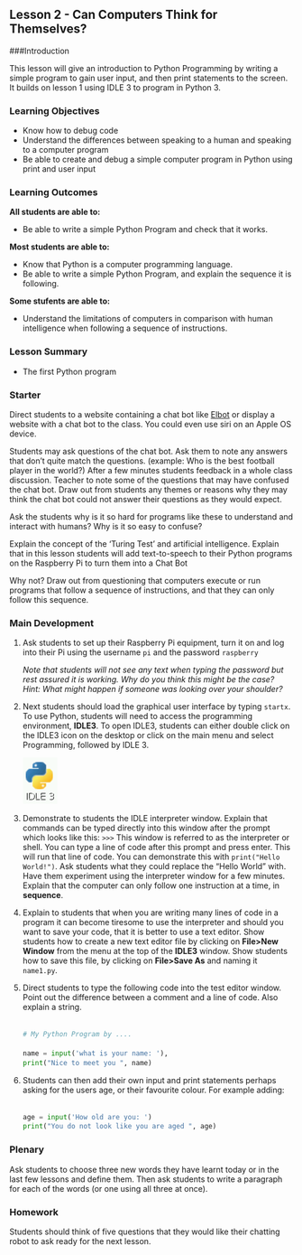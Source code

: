 ## Lesson 2 - Can Computers Think for Themselves? 

###Introduction

This lesson will give an introduction to Python Programming by writing a simple program to gain user input, and then print statements to the screen. It builds on lesson 1 using IDLE 3 to program in Python 3.


### Learning Objectives

- Know how to debug code
- Understand the differences between speaking to a human and speaking to a computer program
- Be able to create and debug a simple computer program in Python using print and user input


### Learning Outcomes

**All students are able to:**

- Be able to write a simple Python Program and check that it works.

**Most students are able to:**

- Know that Python is a computer programming language.  
- Be able to write a simple Python Program, and explain the sequence it is following.

**Some stufents are able to:**

- Understand the limitations of computers in comparison with human intelligence when following a sequence of instructions. 


### Lesson Summary

- The first Python program

### Starter

Direct students to a website containing a chat bot like [Elbot](http://www.elbot.com/) or display a website with a chat bot to the class. You could even use siri on an Apple OS device. 

Students may ask questions of the chat bot. Ask them to note any answers that don’t quite match the questions. (example: Who is the best football player in the world?) After a few minutes students feedback in a whole class discussion. Teacher to note some of the questions that may have confused the chat bot. Draw out from students any themes or reasons why they may think the chat bot could not answer their questions as they would expect.

Ask the students why is it so hard for programs like these to understand and interact with humans? Why is it so easy to confuse?

Explain the concept of the ‘Turing Test’ and artificial intelligence. Explain that in this lesson students will add text-to-speech to their Python programs on the Raspberry Pi to turn them into a Chat Bot


Why not? Draw out from questioning that computers execute or run programs that follow a sequence of instructions, and that they can only follow this sequence. 


### Main Development

1. Ask students to set up their Raspberry Pi equipment, turn it on and log into their Pi using the username `pi` and the password `raspberry`

	*Note that students will not see any text when typing the password but rest assured it is working. Why do you think this might be the case? Hint: What might happen if someone was looking over your shoulder?*
	
2. Next students should load the graphical user interface by typing `startx`. To use Python, students will need to access the programming environment, **IDLE3**. To open IDLE3, students can either double click on the IDLE3 icon on the desktop or click on the main menu and select Programming, followed by IDLE 3.

	![](idle3.png)

3. Demonstrate to students the IDLE interpreter window. Explain that commands can be typed directly into this window after the prompt which looks like this:  `>>>` This window is referred to as the interpreter or shell. You can type a line of code after this prompt and press enter. This will run that line of code. You can demonstrate this with `print("Hello World!")`. Ask students what they could replace the “Hello World” with. Have them experiment using the interpreter window for a few minutes. Explain that the computer can only follow one instruction at a time, in **sequence**. 

4. Explain to students that when you are writing many lines of code in a program it can become tiresome to use the interpreter and should you want to save your code, that it is better to use a text editor. Show students how to create a new text editor file by clicking on **File>New Window** from the menu at the top of the **IDLE3** window. Show students how to save this file, by clicking on **File>Save As** and naming it `name1.py`.

5. Direct students to type the following code into the test editor window. Point out the difference between a comment and a line of code. Also explain a string.

	```python
	
	# My Python Program by ....
	
	name = input('what is your name: '),
	print("Nice to meet you ", name)
	```

6. Students can then add their own input and print statements perhaps asking for the users age, or their favourite colour. For example adding:

	```python
	
	age = input('How old are you: ')
	print("You do not look like you are aged ", age)
	```

### Plenary

Ask students to choose three new words they have learnt today or in the last few lessons and define them. Then ask students to write a paragraph for each of the words (or one using all three at once).


### Homework

Students should think of five questions that they would like their chatting robot to ask ready for the next lesson.

